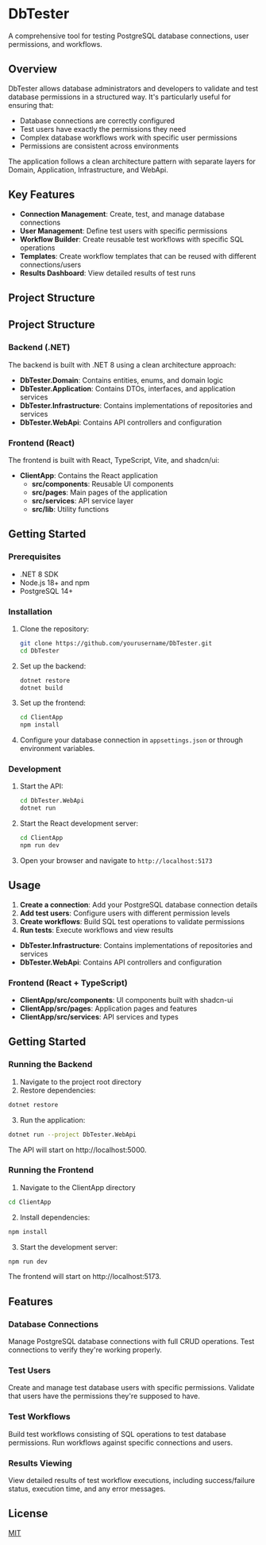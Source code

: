 # DbTester

A comprehensive tool for testing PostgreSQL database connections, user permissions, and workflows.

## Overview

DbTester allows database administrators and developers to validate and test database permissions in a structured way. It's particularly useful for ensuring that:

- Database connections are correctly configured
- Test users have exactly the permissions they need
- Complex database workflows work with specific user permissions
- Permissions are consistent across environments

The application follows a clean architecture pattern with separate layers for Domain, Application, Infrastructure, and WebApi.

## Key Features

- **Connection Management**: Create, test, and manage database connections
- **User Management**: Define test users with specific permissions
- **Workflow Builder**: Create reusable test workflows with specific SQL operations
- **Templates**: Create workflow templates that can be reused with different connections/users
- **Results Dashboard**: View detailed results of test runs

## Project Structure

## Project Structure

### Backend (.NET)

The backend is built with .NET 8 using a clean architecture approach:

- **DbTester.Domain**: Contains entities, enums, and domain logic
- **DbTester.Application**: Contains DTOs, interfaces, and application services
- **DbTester.Infrastructure**: Contains implementations of repositories and services
- **DbTester.WebApi**: Contains API controllers and configuration

### Frontend (React)

The frontend is built with React, TypeScript, Vite, and shadcn/ui:

- **ClientApp**: Contains the React application
  - **src/components**: Reusable UI components
  - **src/pages**: Main pages of the application
  - **src/services**: API service layer
  - **src/lib**: Utility functions

## Getting Started

### Prerequisites

- .NET 8 SDK
- Node.js 18+ and npm
- PostgreSQL 14+

### Installation

1. Clone the repository:

   ```bash
   git clone https://github.com/yourusername/DbTester.git
   cd DbTester
   ```

2. Set up the backend:

   ```bash
   dotnet restore
   dotnet build
   ```

3. Set up the frontend:

   ```bash
   cd ClientApp
   npm install
   ```

4. Configure your database connection in `appsettings.json` or through environment variables.

### Development

1. Start the API:

   ```bash
   cd DbTester.WebApi
   dotnet run
   ```

2. Start the React development server:

   ```bash
   cd ClientApp
   npm run dev
   ```

3. Open your browser and navigate to `http://localhost:5173`

## Usage

1. **Create a connection**: Add your PostgreSQL database connection details
2. **Add test users**: Configure users with different permission levels
3. **Create workflows**: Build SQL test operations to validate permissions
4. **Run tests**: Execute workflows and view results

- **DbTester.Infrastructure**: Contains implementations of repositories and services
- **DbTester.WebApi**: Contains API controllers and configuration

### Frontend (React + TypeScript)

- **ClientApp/src/components**: UI components built with shadcn-ui
- **ClientApp/src/pages**: Application pages and features
- **ClientApp/src/services**: API services and types

## Getting Started

### Running the Backend

1. Navigate to the project root directory
2. Restore dependencies:

```sh
dotnet restore
```

3. Run the application:

```sh
dotnet run --project DbTester.WebApi
```

The API will start on http://localhost:5000.

### Running the Frontend

1. Navigate to the ClientApp directory

```sh
cd ClientApp
```

2. Install dependencies:

```sh
npm install
```

3. Start the development server:

```sh
npm run dev
```

The frontend will start on http://localhost:5173.

## Features

### Database Connections

Manage PostgreSQL database connections with full CRUD operations. Test connections to verify they're working properly.

### Test Users

Create and manage test database users with specific permissions. Validate that users have the permissions they're supposed to have.

### Test Workflows

Build test workflows consisting of SQL operations to test database permissions. Run workflows against specific connections and users.

### Results Viewing

View detailed results of test workflow executions, including success/failure status, execution time, and any error messages.

## License

[MIT](LICENSE)
